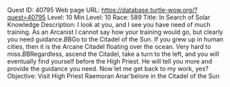 Quest ID: 40795
Web page URL: https://database.turtle-wow.org/?quest=40795
Level: 10
Min Level: 10
Race: 589
Title: In Search of Solar Knowledge
Description: I look at you, and I see you have need of much training. As an Arcanist I cannot say how your training would go, but clearly you need guidance.$B$BGo to the Citadel of the Sun. If you grew up in human cities, then it is the Arcane Citadel floating over the ocean. Very hard to miss.$B$BRegardless, ascend the Citadel, take a turn to the left, and you will eventually find yourself before the High Priest. He will tell you more and provide the guidance you need. Now let me get back to my work, yes?
Objective: Visit High Priest Raemoran Anar'belore in the Citadel of the Sun
